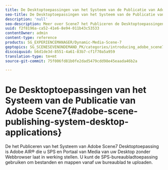 ```yaml
---
title: De Desktoptoepassingen van het Systeem van de Publicatie van Adobe Scene7
seo-title: De Desktoptoepassingen van het Systeem van de Publicatie van Adobe Scene7
description: 'null'
seo-description: Meer over Scene7 het Publiceren de Desktoptoepassingen van het Systeem.
uuid: f2f8196a-ca52-41e6-8e94-011b43c53533
contentOwner: admin
content-type: reference
products: SG_EXPERIENCEMANAGER/Dynamic-Media-Scene-7
geptopics: SG_SCENESEVENONDEMAND_PK/categories/introducing_adobe_scene7
discoiquuid: b6d1de3d-8551-4a61-83b7-cf1f70a5a959
translation-type: tm+mt
source-git-commit: 75f006fd81b0fe2dad5479cdd98e45eaada46b2a

---
```



# De Desktoptoepassingen van het Systeem van de Publicatie van Adobe Scene7{#adobe-scene-publishing-system-desktop-applications}

De het Publiceren van het Systeem van Adobe Scene7 Desktoptoepassing is Adobe AIR® die u SPS en Portaal van Media van uw Desktop zonder Webbrowser laat in werking stellen. U kunt de SPS-bureaubladtoepassing gebruiken om bestanden en mappen vanaf uw bureaublad te uploaden.
